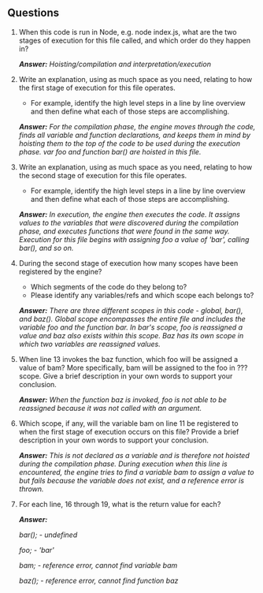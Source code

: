 ## Questions

1. When this code is run in Node, e.g. node index.js, what are the two stages of execution for this file called, and which order do they happen in?

    ***Answer:** Hoisting/compilation and interpretation/execution*

2. Write an explanation, using as much space as you need, relating to how the first stage of execution for this file operates.

    - For example, identify the high level steps in a line by line overview and then define what each of those steps are accomplishing.

    ***Answer:** For the compilation phase, the engine moves through the code, finds all variable and function declarations, and keeps them in mind by hoisting them to the top of the code to be used during the execution phase. var foo and function bar() are hoisted in this file.*

3. Write an explanation, using as much space as you need, relating to how the second stage of execution for this file operates.

    - For example, identify the high level steps in a line by line overview and then define what each of those steps are accomplishing.

    ***Answer:** In execution, the engine then executes the code. It assigns values to the variables that were discovered during the compilation phase, and executes functions that were found in the same way. Execution for this file begins with assigning foo a value of 'bar', calling bar(), and so on.* 

4. During the second stage of execution how many scopes have been registered by the engine?

    - Which segments of the code do they belong to?
    - Please identify any variables/refs and which scope each belongs to?

    ***Answer:** There are three different scopes in this code - global, bar(), and baz(). Global scope encompasses the entire file and includes the variable foo and the function bar. In bar's scope, foo is reassigned a value and baz also exists within this scope. Baz has its own scope in which two variables are reassigned values.*

5. When line 13 invokes the baz function, which foo will be assigned a value of bam? More specifically, bam will be assigned to the foo in ??? scope. Give a brief description in your own words to support your conclusion.

    ***Answer:** When the function baz is invoked, foo is not able to be reassigned because it was not called with an argument.*

6. Which scope, if any, will the variable bam on line 11 be registered to when the first stage of execution occurs on this file? Provide a brief description in your own words to support your conclusion.

    ***Answer:** This is not declared as a variable and is therefore not hoisted during the compilation phase. During execution when this line is encountered, the engine tries to find a variable bam to assign a value to but fails because the variable does not exist, and a reference error is thrown.*

7. For each line, 16 through 19, what is the return value for each?

    ***Answer:***

    *bar(); - undefined*


    *foo; - 'bar'*


    *bam; - reference error, cannot find variable bam*


    *baz(); - reference error, cannot find function baz*